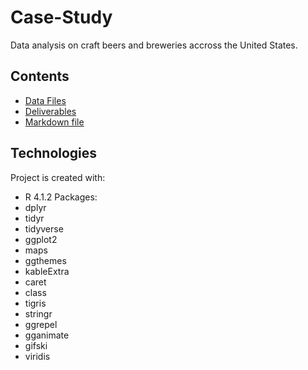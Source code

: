 # Case-Study
Data analysis on craft beers and breweries accross the United States.

## Contents
* [Data Files](https://github.com/KendallScott/Case-Study/tree/main/Data%20Files)
* [Deliverables](https://github.com/KendallScott/Case-Study/tree/main/Deliverables)
* [Markdown file](https://github.com/KendallScott/Case-Study/blob/main/Base%20code.rmd)

## Technologies
Project is created with:
* R 4.1.2
Packages:
* dplyr
* tidyr
* tidyverse
* ggplot2
* maps
* ggthemes
* kableExtra
* caret
* class
* tigris
* stringr
* ggrepel
* gganimate
* gifski
* viridis
